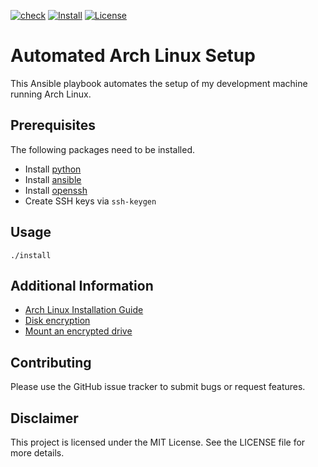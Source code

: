 [![check](https://github.com/orltom/arch-linux-ansible/actions/workflows/lint.yml/badge.svg?branch=main)](https://github.com/orltom/arch-linux-ansible/actions/workflows/lint.yml)
[![Install](https://github.com/orltom/arch-linux-ansible/actions/workflows/install.yml/badge.svg)](https://github.com/orltom/arch-linux-ansible/actions/workflows/install.yml)
[![License](https://img.shields.io/github/license/orltom/arch-linux-ansible)](/LICENSE)

# Automated Arch Linux Setup
This Ansible playbook automates the setup of my development machine running Arch Linux.

## Prerequisites
The following packages need to be installed.
* Install [python](https://wiki.archlinux.org/title/python)
* Install [ansible](https://wiki.archlinux.org/title/Ansible)
* Install [openssh](https://wiki.archlinux.org/title/OpenSSH)
* Create SSH keys via `ssh-keygen`

## Usage
```shell
./install
```

## Additional Information
* [Arch Linux Installation Guide](https://wiki.archlinux.org/title/installation_guide)
* [Disk encryption](https://github.com/id101010/ansible-archlinux/blob/main/doc/INSTALL_EFI.md)
* [Mount an encrypted drive](https://necromuralist.github.io/posts/mount-an-encrypted-drive-using-cryptsetup/)

## Contributing
Please use the GitHub issue tracker to submit bugs or request features.

## Disclaimer
This project is licensed under the MIT License. See the LICENSE file for more details.

